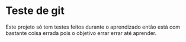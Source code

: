 # Teste de git
Este projeto só tem testes feitos durante o aprendizado então está com bastante coisa errada pois o objetivo errar errar até aprender.
